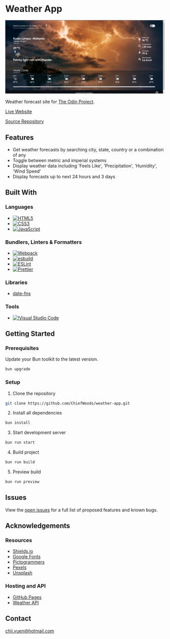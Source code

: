 # Weather App

![Screenshot](screenshot.png)

Weather forecast site for [The Odin Project](https://www.theodinproject.com/).

[Live Website](https://chiefwoods.github.io/weather-app/)

[Source Repository](https://github.com/ChiefWoods/weather-app)

## Features

- Get weather forecasts by searching city, state, country or a combination of any
- Toggle between metric and imperial systems
- Display weather data including 'Feels Like', 'Precipitation', 'Humidity', 'Wind Speed'
- Display forecasts up to next 24 hours and 3 days

## Built With

### Languages

- [![HTML5](https://img.shields.io/badge/HTML5-white?style=for-the-badge&logo=html5&logoColor=e65127)](https://html5.org/)
- [![CSS3](https://img.shields.io/badge/CSS3-white?style=for-the-badge&logo=css3&logoColor=306AF1)](https://www.w3.org/Style/CSS/Overview.en.html)
- [![JavaScript](https://img.shields.io/badge/Javascript-383936?style=for-the-badge&logo=javascript)](https://js.org/index.html)

### Bundlers, Linters & Formatters

- [![Webpack](https://img.shields.io/badge/webpack-2B3A42?style=for-the-badge&logo=webpack)](https://webpack.js.org/)
- [![esbuild](https://img.shields.io/badge/esbuild-191919?style=for-the-badge&logo=esbuild)](https://esbuild.github.io/)
- [![ESLint](https://img.shields.io/badge/eslint-4b32c3?style=for-the-badge&logo=eslint)](https://eslint.org/)
- [![Prettier](https://img.shields.io/badge/prettier-1a2b34?style=for-the-badge&logo=prettier)](https://prettier.io/)

### Libraries

- [date-fns](https://date-fns.org/)

### Tools

- [![!Visual Studio Code](https://img.shields.io/badge/Visual%20Studio%20Code-2c2c32?style=for-the-badge&logo=visual-studio-code&logoColor=007ACC)](https://code.visualstudio.com/)

## Getting Started

### Prerequisites

Update your Bun toolkit to the latest version.

```bash
bun upgrade
```

### Setup

1. Clone the repository

```bash
git clone https://github.com/ChiefWoods/weather-app.git
```

2. Install all dependencies

```bash
bun install
```

3. Start development server

```bash
bun run start
```

4. Build project

```bash
bun run build
```

5. Preview build

```bash
bun run preview
```

## Issues

View the [open issues](https://github.com/ChiefWoods/weather-app/issues) for a full list of proposed features and known bugs.

## Acknowledgements

### Resources

- [Shields.io](https://shields.io/)
- [Google Fonts](https://fonts.google.com/)
- [Pictogrammers](https://pictogrammers.com/)
- [Pexels](https://www.pexels.com/)
- [Unsplash](https://unsplash.com/)

### Hosting and API

- [GitHub Pages](https://pages.github.com/)
- [Weather API](https://www.weatherapi.com/)

## Contact

[chii.yuen@hotmail.com](mailto:chii.yuen@hotmail.com)
